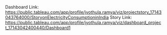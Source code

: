 Dashboard Link: https://public.tableau.com/app/profile/jyothula.ramya/viz/projectstory_17143043764000/StoryonElectricityConsumptioninIndia
Story Link:  https://public.tableau.com/app/profile/jyothula.ramya/viz/dashboard_project_17143042400440/Dashboard1
